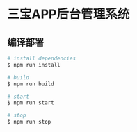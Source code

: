 # 三宝APP后台管理系统

## 编译部署

``` bash
# install dependencies
$ npm run install

# build
$ npm run build

# start
$ npm run start

# stop
$ npm run stop
```
